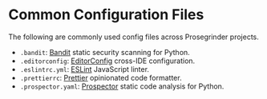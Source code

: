 # Common Configuration Files

The following are commonly used config files across Prosegrinder projects.

- `.bandit`: [Bandit](https://bandit.readthedocs.io/en/latest/) static security
  scanning for Python.
- `.editorconfig`: [EditorConfig](https://editorconfig.org/) cross-IDE
  configuration.
- `.eslintrc.yml`: [ESLint](https://eslint.org/) JavaScript linter.
- `.prettierrc`: [Prettier](https://prettier.io/) opinionated code formatter.
- `.prospector.yaml`: [Prospector](https://prospector.landscape.io/en/master/)
  static code analysis for Python.
